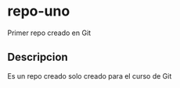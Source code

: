 # repo-uno
Primer repo creado en Git

## Descripcion
Es un repo creado solo creado para el curso de Git
